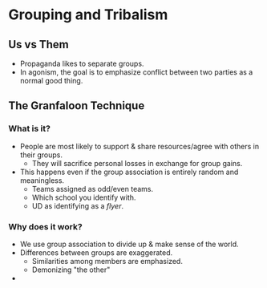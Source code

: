 # Grouping and Tribalism

## Us vs Them

* Propaganda likes to separate groups.
* In agonism, the goal is to emphasize conflict between two parties as a normal good thing.

## The Granfaloon Technique

### What is it?

* People are most likely to support & share resources/agree with others in their groups.
  * They will sacrifice personal losses in exchange for group gains.
* This happens even if the group association is entirely random and meaningless.
  * Teams assigned as odd/even teams.
  * Which school you identify with.
  * UD as identifying as a _flyer_.

### Why does it work?

* We use group association to divide up & make sense of the world.
* Differences between groups are exaggerated.
  * Similarities among members are emphasized.
  * Demonizing "the other"
*



